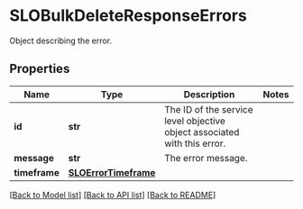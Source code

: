 # SLOBulkDeleteResponseErrors

Object describing the error.
## Properties
Name | Type | Description | Notes
------------ | ------------- | ------------- | -------------
**id** | **str** | The ID of the service level objective object associated with this error. | 
**message** | **str** | The error message. | 
**timeframe** | [**SLOErrorTimeframe**](SLOErrorTimeframe.md) |  | 

[[Back to Model list]](README.md#documentation-for-models) [[Back to API list]](README.md#documentation-for-api-endpoints) [[Back to README]](README.md)


